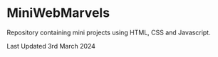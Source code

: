 # MiniWebMarvels

Repository containing mini projects using HTML, CSS and Javascript. 

Last Updated 3rd March 2024
